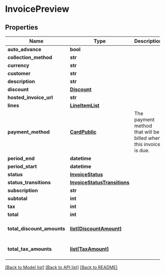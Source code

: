 # InvoicePreview

## Properties
Name | Type | Description | Notes
------------ | ------------- | ------------- | -------------
**auto_advance** | **bool** |  | [optional] 
**collection_method** | **str** |  | 
**currency** | **str** |  | 
**customer** | **str** |  | 
**description** | **str** |  | [optional] 
**discount** | [**Discount**](Discount.md) |  | [optional] 
**hosted_invoice_url** | **str** |  | [optional] 
**lines** | [**LineItemList**](LineItemList.md) |  | 
**payment_method** | [**CardPublic**](CardPublic.md) | The payment method that will be billed when this invoice is due. | [optional] 
**period_end** | **datetime** |  | 
**period_start** | **datetime** |  | 
**status** | [**InvoiceStatus**](InvoiceStatus.md) |  | 
**status_transitions** | [**InvoiceStatusTransitions**](InvoiceStatusTransitions.md) |  | 
**subscription** | **str** |  | [optional] 
**subtotal** | **int** |  | 
**tax** | **int** |  | [optional] 
**total** | **int** |  | 
**total_discount_amounts** | [**list[DiscountAmount]**](DiscountAmount.md) |  | [optional] [default to []]
**total_tax_amounts** | [**list[TaxAmount]**](TaxAmount.md) |  | [optional] [default to []]

[[Back to Model list]](../README.md#documentation-for-models) [[Back to API list]](../README.md#documentation-for-api-endpoints) [[Back to README]](../README.md)


